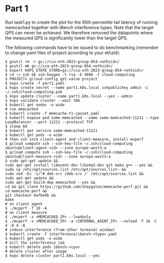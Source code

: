 # Part 1
Run task1.py to create the plot for the 95th percentile tail latency of running memcached together with iBench interference types.
Note that the target QPS can never be achieved. We therefore removed the datapoints where the measured QPS is significantly lower than the target QPS.

The following commands have to be issued to do benchmarking (remember to change yaml files of project according to your ethzid):

```shell
$ gsutil rm -r gs://cca-eth-2023-group-054-<ethzid>/
$ gsutil mb gs://cca-eth-2023-group-054-<ethzid>/
$ export KOPS_STATE_STORE=gs://cca-eth-2023-group-054-<ethzid>/
$ cd ~/.ssh && ssh-keygen -t rsa -b 4096 -f cloud-computing
$ PROJECT=`gcloud config get-value project`
$ kops create -f part1.yaml
$ kops create secret --name part1.k8s.local sshpublickey admin -i ~/.ssh/cloud-computing.pub
$ kops update cluster --name part1.k8s.local --yes --admin
$ kops validate cluster --wait 10m
$ kubectl get nodes -o wide
# run memcached
$ kubectl create -f memcache-t1-cpuset.yaml
$ kubectl expose pod some-memcached --name some-memcached-11211 --type LoadBalancer --port 11211 --protocol TCP
$ sleep 60
$ kubectl get service some-memcached-11211
$ kubectl get pods -o wide
# then ssh into client-agent and client-measure, install mcperf
$ gcloud compute ssh --ssh-key-file ~/.ssh/cloud-computing ubuntu@client-agent-<id> --zone europe-west3-a
$ gcloud compute ssh --ssh-key-file ~/.ssh/cloud-computing ubuntu@client-measure-<id> --zone europe-west3-a
$ sudo apt-get update && 
sudo apt-get install libevent-dev libzmq3-dev git make g++ --yes && 
sudo cp /etc/apt/sources.list /etc/apt/sources.list~ &&
sudo sed -Ei 's/^# deb-src /deb-src /' /etc/apt/sources.list &&
sudo apt-get update &&
sudo apt-get build-dep memcached --yes &&
cd && git clone https://github.com/shaygalon/memcache-perf.git &&
cd memcache-perf &&
git checkout 0afbe9b &&
make
# on client agent
$ ./mcperf -T 16 -A
# on client measure
$ ./mcperf -s <MEMCACHED_IP> --loadonly
$ ./mcperf -s <MEMCACHED_IP> -a <INTERNAL_AGENT_IP> --noload -T 16 -C 4 -D 4 -Q
# induce interference (from other terminal window)
$ kubectl create -f interference/ibench-<type>.yaml
$ kubectl get pods -o wide
# kill the interference job
$ kubectl delete pods ibench-<cpu>
# delete cluster after usage
$ kops delete cluster part1.k8s.local --yes
```